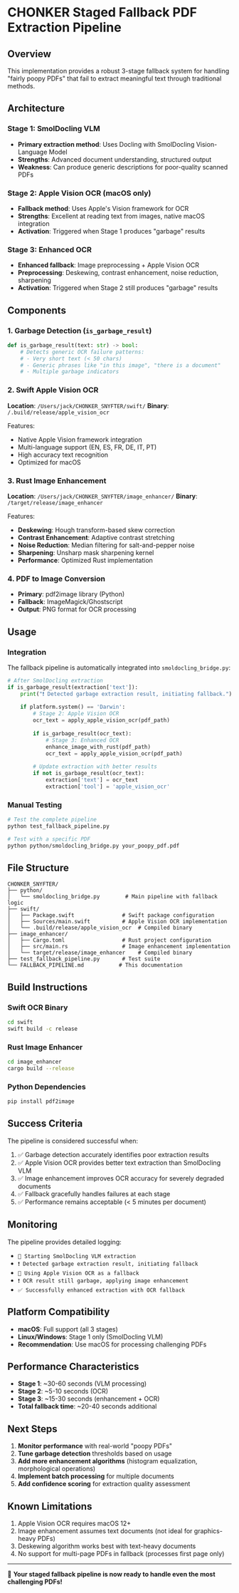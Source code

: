 # CHONKER Staged Fallback PDF Extraction Pipeline

## Overview

This implementation provides a robust 3-stage fallback system for handling "fairly poopy PDFs" that fail to extract meaningful text through traditional methods.

## Architecture

### Stage 1: SmolDocling VLM
- **Primary extraction method**: Uses Docling with SmolDocling Vision-Language Model
- **Strengths**: Advanced document understanding, structured output
- **Weakness**: Can produce generic descriptions for poor-quality scanned PDFs

### Stage 2: Apple Vision OCR (macOS only)
- **Fallback method**: Uses Apple's Vision framework for OCR
- **Strengths**: Excellent at reading text from images, native macOS integration
- **Activation**: Triggered when Stage 1 produces "garbage" results

### Stage 3: Enhanced OCR
- **Enhanced fallback**: Image preprocessing + Apple Vision OCR
- **Preprocessing**: Deskewing, contrast enhancement, noise reduction, sharpening
- **Activation**: Triggered when Stage 2 still produces "garbage" results

## Components

### 1. Garbage Detection (`is_garbage_result`)
```python
def is_garbage_result(text: str) -> bool:
    # Detects generic OCR failure patterns:
    # - Very short text (< 50 chars)
    # - Generic phrases like "in this image", "there is a document"
    # - Multiple garbage indicators
```

### 2. Swift Apple Vision OCR
**Location**: `/Users/jack/CHONKER_SNYFTER/swift/`
**Binary**: `/.build/release/apple_vision_ocr`

Features:
- Native Apple Vision framework integration
- Multi-language support (EN, ES, FR, DE, IT, PT)
- High accuracy text recognition
- Optimized for macOS

### 3. Rust Image Enhancement
**Location**: `/Users/jack/CHONKER_SNYFTER/image_enhancer/`
**Binary**: `/target/release/image_enhancer`

Features:
- **Deskewing**: Hough transform-based skew correction
- **Contrast Enhancement**: Adaptive contrast stretching
- **Noise Reduction**: Median filtering for salt-and-pepper noise
- **Sharpening**: Unsharp mask sharpening kernel
- **Performance**: Optimized Rust implementation

### 4. PDF to Image Conversion
- **Primary**: pdf2image library (Python)
- **Fallback**: ImageMagick/Ghostscript
- **Output**: PNG format for OCR processing

## Usage

### Integration
The fallback pipeline is automatically integrated into `smoldocling_bridge.py`:

```python
# After SmolDocling extraction
if is_garbage_result(extraction['text']):
    print("❗ Detected garbage extraction result, initiating fallback.")
    
    if platform.system() == 'Darwin':
        # Stage 2: Apple Vision OCR
        ocr_text = apply_apple_vision_ocr(pdf_path)
        
        if is_garbage_result(ocr_text):
            # Stage 3: Enhanced OCR
            enhance_image_with_rust(pdf_path)
            ocr_text = apply_apple_vision_ocr(pdf_path)
        
        # Update extraction with better results
        if not is_garbage_result(ocr_text):
            extraction['text'] = ocr_text
            extraction['tool'] = 'apple_vision_ocr'
```

### Manual Testing
```bash
# Test the complete pipeline
python test_fallback_pipeline.py

# Test with a specific PDF
python python/smoldocling_bridge.py your_poopy_pdf.pdf
```

## File Structure

```
CHONKER_SNYFTER/
├── python/
│   └── smoldocling_bridge.py        # Main pipeline with fallback logic
├── swift/
│   ├── Package.swift               # Swift package configuration
│   ├── Sources/main.swift          # Apple Vision OCR implementation
│   └── .build/release/apple_vision_ocr  # Compiled binary
├── image_enhancer/
│   ├── Cargo.toml                  # Rust project configuration
│   ├── src/main.rs                 # Image enhancement implementation
│   └── target/release/image_enhancer    # Compiled binary
├── test_fallback_pipeline.py       # Test suite
└── FALLBACK_PIPELINE.md           # This documentation
```

## Build Instructions

### Swift OCR Binary
```bash
cd swift
swift build -c release
```

### Rust Image Enhancer
```bash
cd image_enhancer
cargo build --release
```

### Python Dependencies
```bash
pip install pdf2image
```

## Success Criteria

The pipeline is considered successful when:
1. ✅ Garbage detection accurately identifies poor extraction results
2. ✅ Apple Vision OCR provides better text extraction than SmolDocling VLM
3. ✅ Image enhancement improves OCR accuracy for severely degraded documents
4. ✅ Fallback gracefully handles failures at each stage
5. ✅ Performance remains acceptable (< 5 minutes per document)

## Monitoring

The pipeline provides detailed logging:
- `🤖 Starting SmolDocling VLM extraction`
- `❗ Detected garbage extraction result, initiating fallback`
- `🚀 Using Apple Vision OCR as a fallback`
- `❗ OCR result still garbage, applying image enhancement`
- `✅ Successfully enhanced extraction with OCR fallback`

## Platform Compatibility

- **macOS**: Full support (all 3 stages)
- **Linux/Windows**: Stage 1 only (SmolDocling VLM)
- **Recommendation**: Use macOS for processing challenging PDFs

## Performance Characteristics

- **Stage 1**: ~30-60 seconds (VLM processing)
- **Stage 2**: ~5-10 seconds (OCR)
- **Stage 3**: ~15-30 seconds (enhancement + OCR)
- **Total fallback time**: ~20-40 seconds additional

## Next Steps

1. **Monitor performance** with real-world "poopy PDFs"
2. **Tune garbage detection** thresholds based on usage
3. **Add more enhancement algorithms** (histogram equalization, morphological operations)
4. **Implement batch processing** for multiple documents
5. **Add confidence scoring** for extraction quality assessment

## Known Limitations

1. Apple Vision OCR requires macOS 12+
2. Image enhancement assumes text documents (not ideal for graphics-heavy PDFs)
3. Deskewing algorithm works best with text-heavy documents
4. No support for multi-page PDFs in fallback (processes first page only)

---

🎉 **Your staged fallback pipeline is now ready to handle even the most challenging PDFs!**
